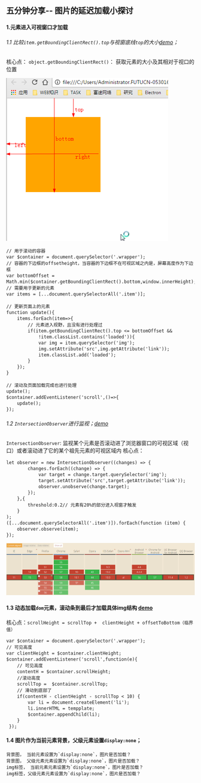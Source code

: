 ## 五分钟分享-- 图片的延迟加载小探讨

####  1.元素进入可视窗口才加载
###### 1.1  比较`item.getBoundingClientRect().top`与视窗底线`top`的大小[demo](lazyload/lazyload2.html)；
	
核心点：
`object.getBoundingClientRect()`： 获取元素的大小及其相对于视口的位置
	
![img](aserts/2.png)

```
// 用于滚动的容器
var $container = document.querySelector('.wrapper');
// 容器的下边框的offsetheight，当容器的下边框不在可视区域之内是，屏幕高度作为下边框
var bottomOffset = Math.min($container.getBoundingClientRect().bottom,window.innerHeight);
// 需要用于更新的元素
var items = [...document.querySelectorAll('.item')];

// 更新页面上的元素
function update(){
    items.forEach(item=>{
        // 元素进入视野，且没有进行处理过
        if(item.getBoundingClientRect().top <= bottomOffset &&
            !item.classList.contains('loaded')){
            var img = item.querySelector('img');
            img.setAttribute('src',img.getAttribute('link'));
            item.classList.add('loaded');
        }
    });
}

// 滚动及页面加载完成也进行处理
update();
$container.addEventListener('scroll',()=>{
    update();
});
```

###### 1.2 `IntersectionObserver`进行监视；[demo](lazylaod/lazyload1.html)
`IntersectionObserver`: 监视某个元素是否滚动进了浏览器窗口的可视区域（视口）或者滚动进了它的某个祖先元素的可视区域内
核心点：
```
let observer = new IntersectionObserver((changes) => {
        changes.forEach((change) => {
            var target = change.target.querySelector('img');
            target.setAttribute('src',target.getAttribute('link'));
            observer.unobserve(change.target);
        });
    },{
        threshold:0.2// 元素有20%的部分进入视窗才触发
    }
);
([...document.querySelectorAll('.item')]).forEach(function (item) {
    observer.observe(item);
});
```
![img](aserts/5.png)

#### 1.3 动态加载`dom`元素，滚动条到最后才加载具体img结构 [demo](lazyload/pulldownLoad.html)

核心点：`scrollHeight = scrollTop +  clientHeight + offsetToBottom（临界值）`

```
var $container = document.querySelector('.wrapper');
// 可见高度
var clientHeight = $container.clientHeight;
$container.addEventListener('scroll',function(e){
    // 可见高度
    contentH = $container.scrollHeight;
    //滚动高度
    scrollTop =  $container.scrollTop;
    // 滑动到底部了
    if(contentH - clientHeight - scrollTop < 10) {
        var li = document.createElement('li');
        li.innerHTML = tempplate;
        $container.appendChild(li);
    }
 });
```

#### 1.4 图片作为当前元素背景，父级元素设置`display:none`；
```
背景图， 当前元素设置为`display:none`，图片是否加载？
背景图， 父级元素元素设置为`display:none`，图片是否加载？
img标签， 当前元素元素设置为`display:none`，图片是否加载？
img标签，父级元素元素设置为`display:none`，图片是否加载？
```

